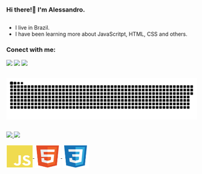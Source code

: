 ### Hi there!👋 I'm Alessandro.

##

- I live in Brazil.
- I have been learning more about JavaScritpt, HTML, CSS and others.  

### Conect with me:
<div> 
  <a href = "mailto:alessandrogongora@hotmail.com"><img src="https://img.shields.io/badge/Microsoft_Outlook-0078D4?" target="_blank"></a>
  <a href="https://discord.com/channels/@alessandrogongora@hotmail.com/" target="_blank"><img src="https://img.shields.io/badge/Discord-7289DA?style=for-the- badge&logo=discord&logoColor=white" target="_blank"></a> 
  <a href="https://www.instagram.com/alessandro_rodrigo89/" target="_blank"><img src="https://img.shields.io/badge/-Instagram-%23E4405F?style=for-the-    badge&logo=instagram&logoColor=white" target="_blank"></a>
</div>

##

![Snake animation](https://github.com/alebarreto1/alebarreto1/blob/output/github-contribution-grid-snake.svg)
##
<div>
  <a href="https://github.com/alebarreto1">
  <img height="200em" src="https://github-readme-stats.vercel.app/api?username=alebarreto1&show_icons=true&theme=dark&include_all_commits=true&count_private=true"/>
  <img height="200em" src="https://github-readme-stats.vercel.app/api/top-langs/?username=alebarreto1&layout=compact&langs_count=7&theme=dark"/>
</div>
  
  <div style="display: inline_block"><br>
  <img align="center" alt="alebarreto1-Js" height="60" width="70" src="https://raw.githubusercontent.com/devicons/devicon/master/icons/javascript/javascript-plain.svg">
  <img align="center" alt="alebarreto1-HTML" height="60" width="70" src="https://raw.githubusercontent.com/devicons/devicon/master/icons/html5/html5-original.svg">
  <img align="center" alt="alebarreto1-CSS" height="60" width="70" src="https://raw.githubusercontent.com/devicons/devicon/master/icons/css3/css3-original.svg">
</div>  

